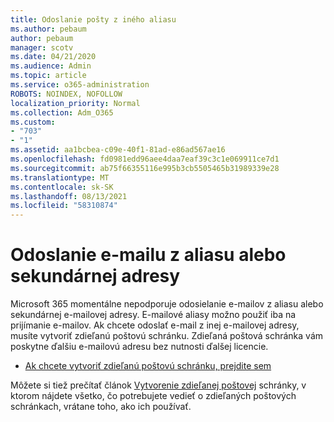 ```yaml
---
title: Odoslanie pošty z iného aliasu
ms.author: pebaum
author: pebaum
manager: scotv
ms.date: 04/21/2020
ms.audience: Admin
ms.topic: article
ms.service: o365-administration
ROBOTS: NOINDEX, NOFOLLOW
localization_priority: Normal
ms.collection: Adm_O365
ms.custom:
- "703"
- "1"
ms.assetid: aa1bcbea-c09e-40f1-81ad-e86ad567ae16
ms.openlocfilehash: fd0981edd96aee4daa7eaf39c3c1e069911ce7d1
ms.sourcegitcommit: ab75f66355116e995b3cb5505465b31989339e28
ms.translationtype: MT
ms.contentlocale: sk-SK
ms.lasthandoff: 08/13/2021
ms.locfileid: "58310874"
---
```

# <a name="send-email-from-an-alias-or-secondary-address"></a>Odoslanie e-mailu z aliasu alebo sekundárnej adresy

Microsoft 365 momentálne nepodporuje odosielanie e-mailov z aliasu alebo sekundárnej e-mailovej adresy. E-mailové aliasy možno použiť iba na prijímanie e-mailov. Ak chcete odoslať e-mail z inej e-mailovej adresy, musíte vytvoriť zdieľanú poštovú schránku. Zdieľaná poštová schránka vám poskytne ďalšiu e-mailovú adresu bez nutnosti ďalšej licencie.
  
- [Ak chcete vytvoriť zdieľanú poštovú schránku, prejdite sem](https://portal.office.com/AdminPortal/Home#/AssistedGuide/addemailoptions)

Môžete si tiež prečítať článok [Vytvorenie zdieľanej poštovej](https://docs.microsoft.com/microsoft-365/admin/email/create-a-shared-mailbox) schránky, v ktorom nájdete všetko, čo potrebujete vedieť o zdieľaných poštových schránkach, vrátane toho, ako ich používať.